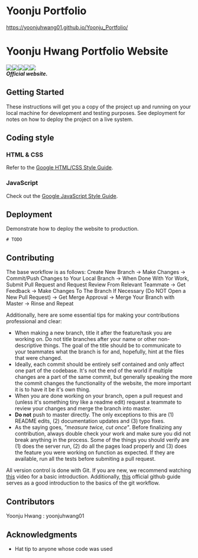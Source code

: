 # Yoonju Portfolio
 
https://yoonjuhwang01.github.io/Yoonju_Portfolio/

# Yoonju Hwang Portfolio Website 
<img src="https://img.shields.io/badge/javascript%20-%23323330.svg?&style=for-the-badge&logo=javascript&logoColor=%23F7DF1E"/><img src="https://img.shields.io/badge/html5%20-%23E34F26.svg?&style=for-the-badge&logo=html5&logoColor=white"/><img src="https://img.shields.io/badge/css3%20-%231572B6.svg?&style=for-the-badge&logo=css3&logoColor=white"/><img src="https://img.shields.io/badge/github%20-%23121011.svg?&style=for-the-badge&logo=github&logoColor=white"/><img src="https://img.shields.io/badge/Google%20Cloud%20-%234285F4.svg?&style=for-the-badge&logo=google-cloud&logoColor=white"/></br>
**_Official website._**

## Getting Started

These instructions will get you a copy of the project up and running on your local machine for development and testing purposes. See deployment for notes on how to deploy the project on a live system.

## Coding style

### HTML & CSS

Refer to the [Google HTML/CSS Style Guide](https://google.github.io/styleguide/htmlcssguide.html).

### JavaScript

Check out the [Google JavaScript Style Guide](https://google.github.io/styleguide/jsguide.html).

## Deployment

Demonstrate how to deploy the website to production.</br>

```
# TODO
```

## Contributing

The base workflow is as follows:
Create New Branch -> Make Changes -> Commit/Push Changes to Your Local Branch -> When Done With Yor Work, Submit Pull Request and Request Review From Relevant Teammate -> Get Feedback -> Make Changes To The Branch If Necessary (Do NOT Open a New Pull Request) -> Get Merge Approval -> Merge Your Branch with Master -> Rinse and Repeat

Additionally, here are some essential tips for making your contributions professional and clear:

- When making a new branch, title it after the feature/task you are working on. Do not title branches after your name or other non-descriptive things. The goal of the title should be to communicate to your teammates what the branch is for and, hopefully, hint at the files that were changed.
- Ideally, each commit should be entirely self contained and only affect one part of the codebase. It's not the end of the world if multiple changes are a part of the same commit, but generally speaking the more the commit changes the functionality of the website, the more important it is to have it be it's own thing.
- When you are done working on your branch, open a pull request and (unless it's something tiny like a readme edit) request a teammate to review your changes and merge the branch into master.
- **Do not** push to master directly. The only exceptions to this are (1) README edits, (2) documentation updates and (3) typo fixes.
- As the saying goes, _"measure twice, cut once"_. Before finalizing any contribution, always double check your work and make sure you did not break anything in the process. Some of the things you should verify are (1) does the server run, (2) do all the pages load properly and (3) does the feature you were working on function as expected. If they are available, run all the tests before submiting a pull request.

All version control is done with Git. If you are new, we recommend watching [this](https://www.youtube.com/watch?v=DVRQoVRzMIY) video for a basic introduction. Additionally, [this](https://guides.github.com/introduction/flow/) official github guide serves as a good introduction to the basics of the git workflow.

## Contributors
Yoonju Hwang : yoonjuhwang01</br>

## Acknowledgments

- Hat tip to anyone whose code was used
